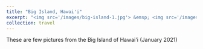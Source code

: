 ```yaml
---
title: "Big Island, Hawai'i"
excerpt: "<img src='/images/big-island-1.jpg'> &emsp; <img src='/images/big-island-2.jpg'> &emsp; <img src='/images/big-island-3.jpg'></br>(L-R) Kīlauea Crater, South Point, Makalawena Beach"
collection: travel
---
```


These are few pictures from the Big Island of Hawai'i (January 2021)